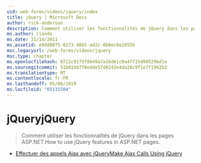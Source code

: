 ```yaml
---
uid: web-forms/videos/jquery/index
title: jQuery | Microsoft Docs
author: rick-anderson
description: Comment utiliser les fonctionnalités de jQuery dans les pages ASP.NET.
ms.author: riande
ms.date: 11/14/2011
ms.assetid: e9dd0075-0273-48b5-ad2c-0b0ec8e1055b
msc.legacyurl: /web-forms/videos/jquery
msc.type: chapter
ms.openlocfilehash: 9722c9175f8649a7a16d61c0a4ff15d90529bd1e
ms.sourcegitcommit: 51b01b6ff8edde57d8243e4da28c9f1e7f1962b2
ms.translationtype: MT
ms.contentlocale: fr-FR
ms.lasthandoff: 05/06/2019
ms.locfileid: "65131504"
---
```

# <a name="jquery"></a><span data-ttu-id="d4d32-103">jQuery</span><span class="sxs-lookup"><span data-stu-id="d4d32-103">jQuery</span></span>

> <span data-ttu-id="d4d32-104">Comment utiliser les fonctionnalités de jQuery dans les pages ASP.NET.</span><span class="sxs-lookup"><span data-stu-id="d4d32-104">How to use jQuery features in ASP.NET pages.</span></span>

- [<span data-ttu-id="d4d32-105">Effectuer des appels Ajax avec jQuery</span><span class="sxs-lookup"><span data-stu-id="d4d32-105">Make Ajax Calls Using jQuery</span></span>](how-do-i-make-ajax-calls-using-jquery.md)
